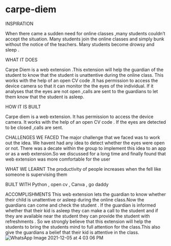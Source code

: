 # carpe-diem
INSPIRATION


When there came a sudden need for online classes ,many students couldn’t accept the situation. Many students join the online classes and simply bunk without the notice of the teachers. Many students become drowsy and sleep .


WHAT IT DOES

Carpe Diem is a web extension .This extension will help the guardian of the student to know that the student is unattentive during the online class. This works with the help of an open CV code .It has permission to access the device camera so that it can monitor the the eyes of the individual. If it analyses that the eyes are not open ,calls are sent to the guardians to let them know that the student is asleep.


HOW IT IS BUILT


Carpe diem is a web extension.
It has permission to access the device camera.
It works with the help of an open  CV code .
If the eyes are detected to be closed ,calls are sent.


CHALLENGES WE FACED
 The major challenge that we faced was to work out the idea.
We havent had any idea to detect whether the eyes were open or not.
There was a decate within the group to implement this idea to an app or as a web extension.So we discussed for a long time and finally found that web extension was more comfortable for the user


WHAT WE LEARNT
The productivity of people increases when the fell like someone is supervising them


BUILT WITH
Python , open cv , Canva , go daddy




ACCOMPLISHMENTS
This web extension lets the guardian to know whether their child is unattentive  or asleep during the online class.Now the guardians can come and check the student . If the guardian is informed whether that their kid is asleep  they can make a call to the student and if they are available near the student they can provide the student with refreshments . So we strongly believe that this extension will help the students to bring the students mind to full attention for the class.This also give the guardians a belief that their kid is attentive in the class.
![WhatsApp Image 2021-12-05 at 4 03 06 PM](https://user-images.githubusercontent.com/75155661/144748031-4573e7a6-790f-4905-b80f-84e20961af94.jpeg)
